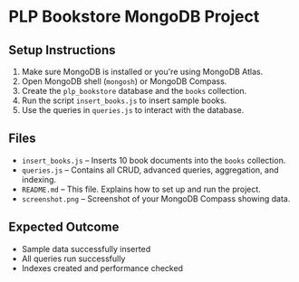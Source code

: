 #  PLP Bookstore MongoDB Project

##  Setup Instructions

1. Make sure MongoDB is installed or you're using MongoDB Atlas.
2. Open MongoDB shell (`mongosh`) or MongoDB Compass.
3. Create the `plp_bookstore` database and the `books` collection.
4. Run the script `insert_books.js` to insert sample books.
5. Use the queries in `queries.js` to interact with the database.

##  Files

- `insert_books.js` – Inserts 10 book documents into the `books` collection.
- `queries.js` – Contains all CRUD, advanced queries, aggregation, and indexing.
- `README.md` – This file. Explains how to set up and run the project.
- `screenshot.png` – Screenshot of your MongoDB Compass showing data.

##  Expected Outcome

- Sample data successfully inserted
- All queries run successfully
- Indexes created and performance checked
